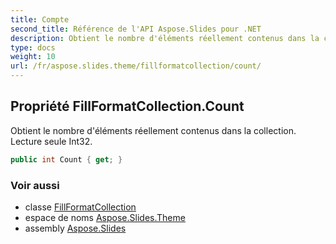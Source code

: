```yaml
---
title: Compte
second_title: Référence de l'API Aspose.Slides pour .NET
description: Obtient le nombre d'éléments réellement contenus dans la collection. Lecture seule Int32.
type: docs
weight: 10
url: /fr/aspose.slides.theme/fillformatcollection/count/
---
```


## Propriété FillFormatCollection.Count

Obtient le nombre d'éléments réellement contenus dans la collection. Lecture seule Int32.

```csharp
public int Count { get; }
```

### Voir aussi

* classe [FillFormatCollection](../../fillformatcollection)
* espace de noms [Aspose.Slides.Theme](../../fillformatcollection)
* assembly [Aspose.Slides](../../../)

<!-- NE PAS ÉDITER : généré par xmldocmd pour Aspose.Slides.dll -->